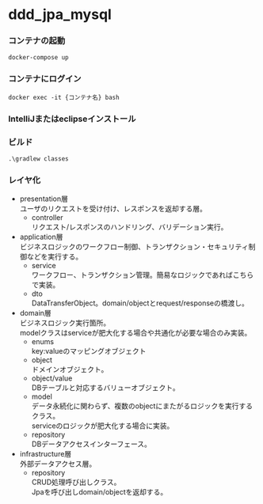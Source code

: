 # ddd_jpa_mysql

### コンテナの起動
`docker-compose up`

### コンテナにログイン
`docker exec -it {コンテナ名} bash`

### IntelliJまたはeclipseインストール

### ビルド
`.\gradlew classes`

### レイヤ化
- presentation層  
  ユーザのリクエストを受け付け、レスポンスを返却する層。
  - controller  
    リクエスト/レスポンスのハンドリング、バリデーション実行。
- application層  
  ビジネスロジックのワークフロー制御、トランザクション・セキュリティ制御などを実行する。
  - service  
    ワークフロー、トランザクション管理。簡易なロジックであればこちらで実装。
  - dto  
    DataTransferObject。domain/objectとrequest/responseの橋渡し。
- domain層  
  ビジネスロジック実行箇所。  
  modelクラスはserviceが肥大化する場合や共通化が必要な場合のみ実装。
  - enums  
    key:valueのマッピングオブジェクト
  - object  
    ドメインオブジェクト。
  - object/value  
    DBテーブルと対応するバリューオブジェクト。
  - model  
    データ永続化に関わらず、複数のobjectにまたがるロジックを実行するクラス。    
    serviceのロジックが肥大化する場合に実装。
  - repository  
    DBデータアクセスインターフェース。
- infrastructure層  
  外部データアクセス層。
  - repository  
    CRUD処理呼び出しクラス。  
    Jpaを呼び出しdomain/objectを返却する。  
